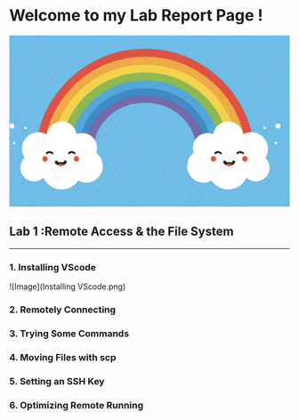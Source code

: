 # **Welcome to my Lab Report Page !**


![Image](HappyRainbow.png)

## Lab 1 :Remote Access & the File System
------
### 1. Installing VScode
![Image](Installing VScode.png)

### 2. Remotely Connecting
### 3. Trying Some Commands
### 4. Moving Files with scp
### 5. Setting an SSH Key
### 6. Optimizing Remote Running



